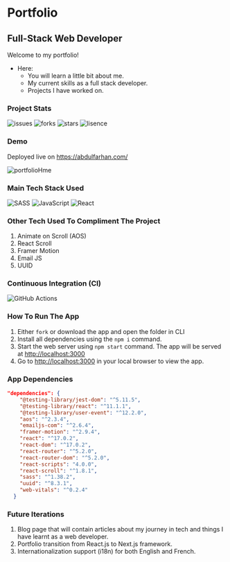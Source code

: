 # Portfolio

## Full-Stack Web Developer

Welcome to my portfolio!

- Here:
  - You will learn a little bit about me.
  - My current skills as a full stack developer.
  - Projects I have worked on.

### Project Stats

![issues](https://img.shields.io/github/issues/fabdul88/abdulfarhan?style=for-the-badge) ![forks](https://img.shields.io/github/forks/fabdul88/abdulfarhan?style=for-the-badge) ![stars](https://img.shields.io/github/stars/fabdul88/abdulfarhan?style=for-the-badge)
![lisence](https://img.shields.io/github/license/fabdul88/abdulfarhan?style=for-the-badge)

### Demo

Deployed live on <https://abdulfarhan.com/>

![portfolioHme](https://user-images.githubusercontent.com/60126985/160060979-cbcd5a9e-0455-4434-bf1e-b77754e93404.png)

### Main Tech Stack Used

![SASS](https://img.shields.io/badge/SASS-hotpink.svg?style=for-the-badge&logo=SASS&logoColor=white) ![JavaScript](https://img.shields.io/badge/javascript-%23323330.svg?style=for-the-badge&logo=javascript&logoColor=%23F7DF1E) ![React](https://img.shields.io/badge/react-%2320232a.svg?style=for-the-badge&logo=react&logoColor=%2361DAFB)

### Other Tech Used To Compliment The Project

1.  Animate on Scroll (AOS)
1.  React Scroll
1.  Framer Motion
1.  Email JS
1.  UUID

### Continuous Integration (CI)

![GitHub Actions](https://img.shields.io/badge/githubactions-%232671E5.svg?style=for-the-badge&logo=githubactions&logoColor=white)

### How To Run The App

1. Either `fork` or download the app and open the folder in CLI
1. Install all dependencies using the `npm i` command.
1. Start the web server using `npm start` command. The app will be served at <http://localhost:3000>
1. Go to <http://localhost:3000> in your local browser to view the app.

### App Dependencies

```json
"dependencies": {
    "@testing-library/jest-dom": "^5.11.5",
    "@testing-library/react": "^11.1.1",
    "@testing-library/user-event": "^12.2.0",
    "aos": "^2.3.4",
    "emailjs-com": "^2.6.4",
    "framer-motion": "^2.9.4",
    "react": "^17.0.2",
    "react-dom": "^17.0.2",
    "react-router": "^5.2.0",
    "react-router-dom": "^5.2.0",
    "react-scripts": "4.0.0",
    "react-scroll": "^1.8.1",
    "sass": "^1.38.2",
    "uuid": "^8.3.1",
    "web-vitals": "^0.2.4"
  }
```

### Future Iterations

1. Blog page that will contain articles about my journey in tech and things I have learnt as a web developer.
1. Portfolio transition from React.js to Next.js framework.
1. Internationalization support (i18n) for both English and French.
